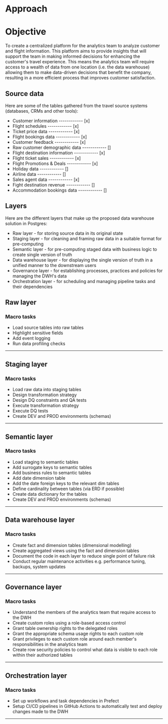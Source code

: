 # Approach 



# Objective 

To create a centralized platform for the analytics team to analyze customer and flight information. This platform aims to provide insights that will support the team in making informed decisions for enhancing the customer's travel experience. This means the analytics team will require access to a wealth of data from one location (i.e. the data warehouse) allowing them to make data-driven decisions that benefit the company, resulting in a more efficient process that improves customer satisfaction. 


## Source data 

Here are some of the tables gathered from the travel source systems (databases, CRMs and other tools):

- Customer information              ------------ [x]
- Flight schedules                  ------------ [x]
- Ticket price data                 ------------ [x]
- Flight bookings data              ------------ [x]
- Customer feedback                 ------------ [x]
- Raw customer demographic data     ------------ []
- Flight destination information    ------------ [x]
- Flight ticket sales               ------------ [x]
- Flight Promotions & Deals         ------------ [x]
- Holiday data                      ------------ []
- Airline data                      ------------ []
- Sales agent data                  ------------ [x]
- Fight destination revenue         ------------ []
- Accommodation bookings data         ------------ []


## Layers 

Here are the different layers that make up the proposed data warehouse solution in Postgres:

* Raw layer - for storing source data in its original state 
* Staging layer - for cleaning and framing raw data in a suitable format for pre-computing
* Semantic layer - for pre-computing staged data with business logic to create single version of truth 
* Data warehouse layer - for displaying the single version of truth in a unified manner to the downstream users 
* Governance layer - for establishing processes, practices and policies for managing the DWH's data  
* Orchestration layer - for scheduling and managing pipeline tasks and their dependencies 




## Raw layer

### Macro tasks

- Load source tables into raw tables
- Highlight sensitive fields
- Add event logging
- Run data profiling checks






***

## Staging layer 

### Macro tasks

- Load raw data into staging tables
- Design transformation strategy
- Design DQ constraints and QA tests
- Execute transformation strategy
- Execute DQ tests
- Create DEV and PROD environments (schemas)




***

## Semantic layer  

### Macro tasks
- Load staging to semantic tables
- Add surrogate keys to semantic tables
- Add business rules to semantic tables
- Add date dimension table 
- Add the date foreign keys to the relevant dim tables 
- Define cardinality between tables (via ERD if possible)
- Create data dictionary for the tables
- Create DEV and PROD environments (schemas)




***

## Data warehouse layer 

### Macro tasks
- Create fact and dimension tables (dimensional modelling)
- Create aggregated views using the fact and dimension tables
- Document the code in each layer to reduce single point of failure risk
- Conduct regular maintenance activities e.g. performance tuning, backups, system updates




***

## Governance layer 

### Macro tasks
- Understand the members of the analytics team that require access to the DWH
- Create custom roles using a role-based access control
- Grant table ownership rights to the delegated roles
- Grant the appropriate schema usage rights to each custom role
- Grant privileges to each custom role around each member's responsibilities in the analytics team
- Create row security policies to control what data is visible to each role within their authorized tables




***

## Orchestration layer 

### Macro tasks


- Set up workflows and task dependencies in Prefect
- Setup CI/CD pipelines in GitHub Actions to automatically test and deploy changes made to the DWH




***
